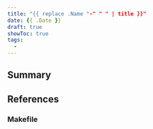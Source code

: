 ```yaml
---
title: "{{ replace .Name "-" " " | title }}"
date: {{ .Date }}
draft: true
showToc: true
tags:
  -
---
```


## Summary

## References

### Makefile